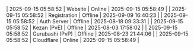 | 2025-09-15 05:58:52 | Website | Online | 2025-09-15 05:58:49 |
| 2025-09-15 05:58:52 | Registration | Offline | 2025-09-09 16:40:23 |
| 2025-09-15 05:58:52 | Auth Server | Offline | 2025-08-18 09:33:31 |
| 2025-09-15 05:58:52 | Kezan (PvE) | Offline | 2025-08-03 17:58:02 |
| 2025-09-15 05:58:52 | Gurubashi (PvP) | Offline | 2025-08-23 21:44:06 |
| 2025-09-15 05:58:52 | Cloudflare | Online | 2025-09-15 05:58:49 |

